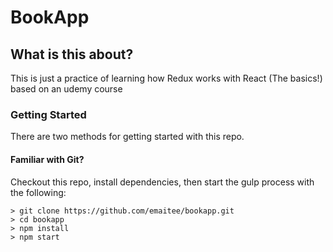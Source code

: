 # BookApp

## What is this about?
This is just a practice of learning how Redux works with React (The basics!) based on an udemy course

### Getting Started

There are two methods for getting started with this repo.

#### Familiar with Git?
Checkout this repo, install dependencies, then start the gulp process with the following:

```
> git clone https://github.com/emaitee/bookapp.git
> cd bookapp
> npm install
> npm start
```
